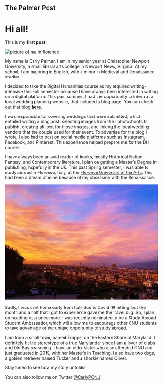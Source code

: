 The Palmer Post 
---

# **Hi all!** 


This is my **first post**!


![picture of me in florence](https://carlypCNU.github.io/carlypCNU/carlypCNU/images/PicofmeinFlorence.jpg) 

My name is Carly Palmer. I am in my senior year at Christopher Newport University, a small liberal arts college in Newport News, Virginia. At my school, I am majoring in English, with a minor in Medieval and Renaissance studies. 

I decided to take the Digital Humanities course as my required writing-intensive this Fall semester because I have always been interested in writing on a digital platform. This past summer, I had the opportunity to intern at a local wedding planning website, that included a blog page. You can check out that blog [**here**](https://myeasternshorewedding.com/category/vendor-spotlight/).

I was responsible for covering weddings that were submitted, which entailed writing a blog post, selecting images from their photoshoots to publish, creating alt-text for those images, and linking the local wedding vendors that the couple used for their event. To advertise for the blog I wrote, I also had to post on social media platforms such as Instagram, Facebook, and Pinterest. This experience helped prepare me for the DH course. 

I have always been an avid reader of books, mostly Historical Fiction, Fantasy, and Contemporary literature. I plan on getting a Master’s Degree in publishing, hopefully in the UK. This past Spring semester, I was able to study abroad in Florence, Italy, at the [Florence University of the Arts](https://fua.it/). This had been a dream of mine because of my obsession with the Renaissance. 

![sunset at Piazzale Michelangelo](https://github.com/carlypCNU/carlypCNU/blob/master/images/sunset.jpg) 

Sadly, I was sent home early from Italy due to Covid-19 hitting, but the month and a half that I got to experience gave me the travel bug. So, I plan on heading east once more. I was recently nominated to be a Study Abroad Student Ambassador, which will allow me to encourage other CNU students to take advantage of the unique opportunity to study abroad. 

I am from a small town, named Trappe, on the Eastern Shore of Maryland. I definitely fit the stereotype of a true Marylander since I am a lover of crabs and Old Bay seasoning. I have an older sister who also attended CNU and just graduated in 2019, with her Master’s in Teaching. I also have two dogs, a golden retriever named Tucker and a shorkie named Oliver. 

Stay tuned to see how my story unfolds!

You can also follow me on Twitter [@CarlyPCNU](https://twitter.com/CarlyPCNU)!
